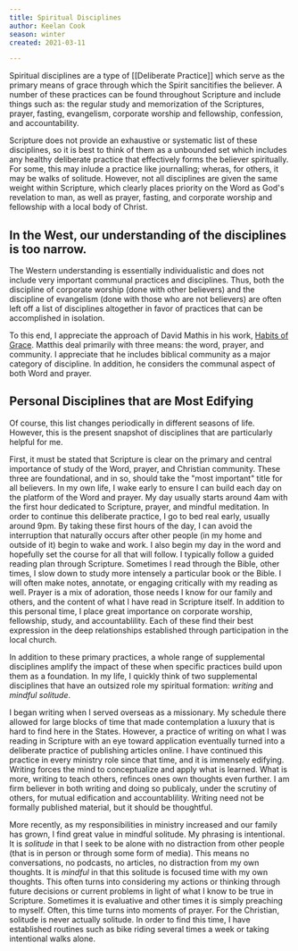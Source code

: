```yaml
---
title: Spiritual Disciplines
author: Keelan Cook
season: winter
created: 2021-03-11

---
```


Spiritual disciplines are a type of [[Deliberate Practice]] which serve as the primary means of grace through which the Spirit sancitifies the believer. A number of these practices can be found throughout Scripture and include things such as: the regular study and memorization of the Scriptures, prayer, fasting, evangelism, corporate worship and fellowship, confession, and accountability.

Scripture does not provide an exhaustive or systematic list of these disciplines, so it is best to think of them as a unbounded set which includes any healthy deliberate practice that effectively forms the believer spiritually. For some, this may inlude a practice like journalling; wheras, for others, it may be walks of solitude. However, not all disciplines are given the same weight within Scripture, which clearly places priority on the Word as God's revelation to man, as well as prayer, fasting, and corporate worship and fellowship with a local body of Christ.

## In the West, our understanding of the disciplines is too narrow.
The Western understanding is essentially individualistic and does not include very important communal practices and disciplines. Thus, both the discipline of corporate worship (done with other believers) and the discipline of evangelism (done with those who are not believers) are often left off a list of disciplines altogether in favor of practices that can be accomplished in isolation.

To this end, I appreciate the approach of David Mathis in his work, [Habits of Grace](https://amzn.to/3qEXhw6). Matthis deal primarily with three means: the word, prayer, and community. I appreciate that he includes biblical community as a major category of discipline. In addition, he considers the communal aspect of both Word and prayer.

## Personal Disciplines that are Most Edifying
Of course, this list changes periodically in different seasons of life. However, this is the present snapshot of disciplines that are particularly helpful for me.

First, it must be stated that Scripture is clear on the primary and central importance of study of the Word, prayer, and Christian community. These three are foundational, and in so, should take the "most important" title for all believers. In my own life, I wake early to ensure I can build each day on the platform of the Word and prayer. My day usually starts around 4am with the first hour dedicated to Scripture, prayer, and mindful meditation. In order to continue this deliberate practice, I go to bed real early, usually around 9pm. By taking these first hours of the day, I can avoid the interruption that naturally occurs after other people (in my home and outside of it) begin to wake and work. I also begin my day in the word and hopefully set the course for all that will follow. I typically follow a guided reading plan through Scripture. Sometimes I read through the Bible, other times, I slow down to study more intensely a particular book or the Bible. I will often make notes, annotate, or engaging critically with my reading as well. Prayer is a mix of adoration, those needs I know for our family and others, and the content of what I have read in Scripture itself. In addition to this personal time, I place great importance on corporate worship, fellowship, study, and accountablility. Each of these find their best expression in the deep relationships established through participation in the local church.

In addition to these primary practices, a whole range of supplemental disciplines amplify the impact of these when specific practices build upon them as a foundation. In my life, I quickly think of two supplemental disciplines that have an outsized role my spiritual formation: *writing* and *mindful solitude*. 

I began writing when I served overseas as a missionary. My schedule there allowed for large blocks of time that made contemplation a luxury that is hard to find here in the States. However, a practice of writing on what I was reading in Scripture with an eye toward application eventually turned into a deliberate practice of publishing articles online. I have continued this practice in every ministry role since that time, and it is immensely edifying. Writing forces the mind to conceptualize and apply what is learned. What is more, writing to teach others, refinces ones own thoughts even further. I am firm believer in both writing and doing so publicaly, under the scrutiny of others, for mutual edification and accountablility. Writing need not be formally published material, but it should be thoughtful.

More recently, as my responsibilities in ministry increased and our family has grown, I find great value in mindful solitude. My phrasing is intentional. It is *solitude* in that I seek to be alone with no distraction from other people (that is in person or through some form of media). This means no conversations, no podcasts, no articles, no distraction from my own thoughts. It is *mindful* in that this solitude is focused time with my own thoughts. This often turns into considering my actions or thinking through future decisions or current problems in light of what I know to be true in Scripture. Sometimes it is evaluative and other times it is simply preaching to myself. Often, this time turns into moments of prayer. For the Christian, solitude is never actually solitude. In order to find this time, I have established routines such as bike riding several times a week or taking intentional walks alone.